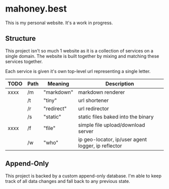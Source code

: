# mahoney.best

This is my personal website. It's a work in progress.

## Structure

This project isn't so much 1 website as it is a collection of services on a single domain. The website is built together by mixing and matching these services together.

Each service is given it's own top-level url representing a single letter.

| TODO | Path | Meaning    | Description |
| ---- | ---- | ---------- | ----------- |
| xxxx | /m   | "markdown" | markdown renderer |
|      | /t   | "tiny"     | url shortener |
|      | /r   | "redirect" | url redirector |
|      | /s   | "static"   | static files baked into the binary |
| xxxx | /f   | "file"     | simple file upload/download server |
|      | /w   | "who"      | ip geo-locator, ip/user agent logger, ip reflector |

## Append-Only

This project is backed by a custom append-only database. I'm able to keep track of all data changes and fall back to any previous state.
